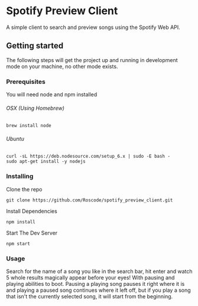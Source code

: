 # Spotify Preview Client
A simple client to search and preview songs using the Spotify Web API.

## Getting started
The following steps will get the project up and running in development mode on your machine, no other mode exists.

### Prerequisites

You will need node and npm installed

###### OSX (Using Homebrew)

    brew install node

###### Ubuntu
    curl -sL https://deb.nodesource.com/setup_6.x | sudo -E bash -
    sudo apt-get install -y nodejs


### Installing

Clone the repo

    git clone https://github.com/Roscode/spotify_preview_client.git
Install Dependencies

    npm install
Start The Dev Server

    npm start

### Usage

Search for the name of a song you like in the search bar, hit enter and watch 5 whole results
magically appear before your eyes! With pausing and playing abilities to boot. Pausing a playing song
pauses it right where it is and playing a paused song continues where it left off, but if you play a song that isn't the currently selected song, it will start from the beginning.
